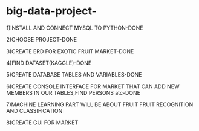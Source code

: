 # big-data-project-

1)INSTALL AND CONNECT MYSQL TO PYTHON-DONE

2)CHOOSE PROJECT-DONE

3)CREATE ERD FOR EXOTIC FRUIT MARKET-DONE

4)FIND DATASET(KAGGLE)-DONE

5)CREATE DATABASE TABLES AND VARIABLES-DONE

6)CREATE CONSOLE INTERFACE FOR MARKET THAT CAN ADD NEW MEMBERS IN OUR TABLES,FIND PERSONS atc-DONE


7)MACHINE LEARNING PART WILL BE ABOUT FRUIT FRUIT RECOGNITION AND CLASSIFICATION

8)CREATE GUI FOR MARKET
